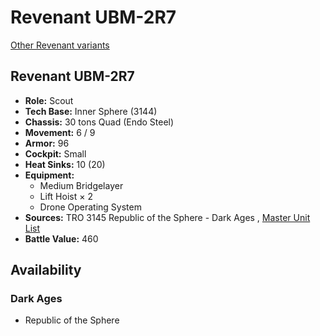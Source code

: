 # Revenant UBM-2R7 

[Other Revenant variants](../revenant.md) 

## Revenant UBM-2R7 

- **Role:** Scout 
- **Tech Base:** Inner Sphere (3144) 
- **Chassis:** 30 tons Quad (Endo Steel) 
- **Movement:** 6 / 9 
- **Armor:** 96 
- **Cockpit:** Small 
- **Heat Sinks:** 10 (20) 
- **Equipment:** 
  - Medium Bridgelayer 
  - Lift Hoist × 2 
  - Drone Operating System 
- **Sources:** TRO 3145 Republic of the Sphere - Dark Ages , [Master Unit List](http://masterunitlist.info/Unit/Details/6717/revenant-ubm-2r7) 
- **Battle Value:** 460 

## Availability 

### Dark Ages 

- Republic of the Sphere 

